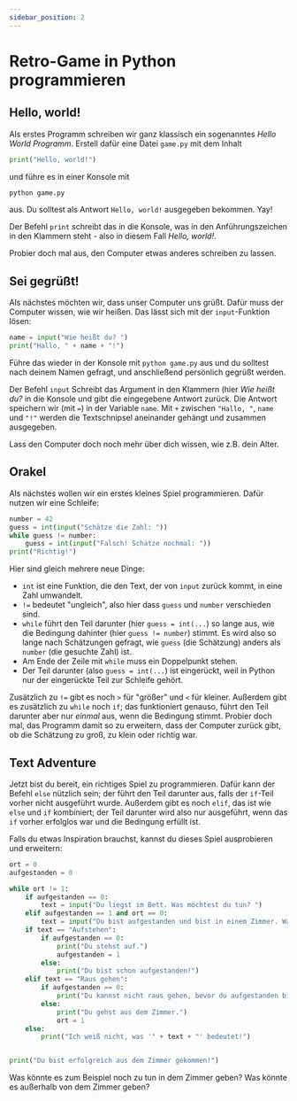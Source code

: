 ```yaml
---
sidebar_position: 2
---
```


# Retro-Game in Python programmieren
## Hello, world!
Als erstes Programm schreiben wir ganz klassisch ein sogenanntes *Hello World Programm*. Erstell dafür eine Datei `game.py` mit dem Inhalt
```python
print("Hello, world!")
```
und führe es in einer Konsole mit
```bash
python game.py
```
aus. Du solltest als Antwort `Hello, world!` ausgegeben bekommen. Yay!

Der Befehl `print` schreibt das in die Konsole, was in den Anführungszeichen in den Klammern steht - also in diesem Fall *Hello, world!*.

Probier doch mal aus, den Computer etwas anderes schreiben zu lassen.

## Sei gegrüßt!
Als nächstes möchten wir, dass unser Computer uns grüßt. Dafür muss der Computer wissen, wie wir heißen. Das lässt sich mit der `input`-Funktion lösen:
```python
name = input("Wie heißt du? ")
print("Hallo, " + name + "!")
```
Führe das wieder in der Konsole mit `python game.py` aus und du solltest nach deinem Namen gefragt, und anschließend persönlich gegrüßt werden.

Der Befehl `input` Schreibt das Argument in den Klammern (hier *Wie heißt du?* in die Konsole und gibt die eingegebene Antwort zurück.
Die Antwort speichern wir (mit `=`) in der Variable `name`.
Mit `+` zwischen `"Hallo, "`, `name` und `"!"` werden die Textschnipsel aneinander gehängt und zusammen ausgegeben.

Lass den Computer doch noch mehr über dich wissen, wie z.B. dein Alter.

## Orakel
Als nächstes wollen wir ein erstes kleines Spiel programmieren. Dafür nutzen wir eine Schleife:
```python
number = 42
guess = int(input("Schätze die Zahl: "))
while guess != number:
    guess = int(input("Falsch! Schätze nochmal: "))
print("Richtig!")
```

Hier sind gleich mehrere neue Dinge:
- `int` ist eine Funktion, die den Text, der von `input` zurück kommt, in eine Zahl umwandelt.
- `!=` bedeutet "ungleich", also hier dass `guess` und `number` verschieden sind.
- `while` führt den Teil darunter (hier `guess = int(...`) so lange aus, wie die Bedingung dahinter (hier `guess != number`) stimmt. Es wird also so lange nach Schätzungen gefragt, wie `guess` (die Schätzung) anders als `number` (die gesuchte Zahl) ist.
- Am Ende der Zeile mit `while` muss ein Doppelpunkt stehen.
- Der Teil darunter (also `guess = int(...`) ist eingerückt, weil in Python nur der eingerückte Teil zur Schleife gehört.

Zusätzlich zu `!=` gibt es noch `>` für "größer" und `<` für kleiner. Außerdem gibt es zusätzlich zu `while` noch `if`; das funktioniert genauso, führt den Teil darunter aber nur *einmal* aus, wenn die Bedingung stimmt. Probier doch mal, das Programm damit so zu erweitern, dass der Computer zurück gibt, ob die Schätzung zu groß, zu klein oder richtig war.

## Text Adventure
Jetzt bist du bereit, ein richtiges Spiel zu programmieren. Dafür kann der Befehl `else` nützlich sein; der führt den Teil darunter aus, falls der `if`-Teil vorher nicht ausgeführt wurde. Außerdem gibt es noch `elif`, das ist wie `else` und `if` kombiniert; der Teil darunter wird also nur ausgeführt, wenn das `if` vorher erfolglos war und die Bedingung erfüllt ist.

Falls du etwas Inspiration brauchst, kannst du dieses Spiel ausprobieren und erweitern:
```python
ort = 0
aufgestanden = 0

while ort != 1:
    if aufgestanden == 0:
        text = input("Du liegst im Bett. Was möchtest du tun? ")
    elif aufgestanden == 1 and ort == 0:
        text = input("Du bist aufgestanden und bist in einem Zimmer. Was möchtest du tun? ")
    if text == "Aufstehen":
        if aufgestanden == 0:
            print("Du stehst auf.")
            aufgestanden = 1
        else:
            print("Du bist schon aufgestanden!")
    elif text == "Raus gehen":
        if aufgestanden == 0:
            print("Du kannst nicht raus gehen, bevor du aufgestanden bist!")
        else:
            print("Du gehst aus dem Zimmer.")
            ort = 1
    else:
        print("Ich weiß nicht, was '" + text + "' bedeutet!")


print("Du bist erfolgreich aus dem Zimmer gekommen!")
```

Was könnte es zum Beispiel noch zu tun in dem Zimmer geben? Was könnte es außerhalb von dem Zimmer geben?
